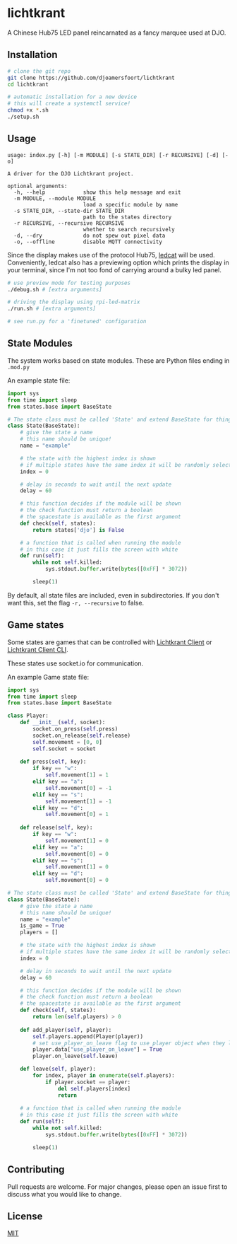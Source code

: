 # lichtkrant
A Chinese Hub75 LED panel reincarnated as a fancy marquee used at DJO.

## Installation
```bash
# clone the git repo
git clone https://github.com/djoamersfoort/lichtkrant
cd lichtkrant

# automatic installation for a new device
# this will create a systemctl service!
chmod +x *.sh
./setup.sh
```

## Usage
```
usage: index.py [-h] [-m MODULE] [-s STATE_DIR] [-r RECURSIVE] [-d] [-o]

A driver for the DJO Lichtkrant project.

optional arguments:
  -h, --help            show this help message and exit
  -m MODULE, --module MODULE
                        load a specific module by name
  -s STATE_DIR, --state-dir STATE_DIR
                        path to the states directory
  -r RECURSIVE, --recursive RECURSIVE
                        whether to search recursively
  -d, --dry             do not spew out pixel data
  -o, --offline         disable MQTT connectivity
```

Since the display makes use of the protocol Hub75, [ledcat](https://github.com/polyfloyd/ledcat) will be used.
Conveniently, ledcat also has a previewing option which prints the display in your terminal, since I'm not too fond of carrying around a bulky led panel.

```bash
# use preview mode for testing purposes
./debug.sh # [extra arguments]

# driving the display using rpi-led-matrix
./run.sh # [extra arguments]

# see run.py for a 'finetuned' configuration
```

## State Modules

The system works based on state modules. These are Python files ending in `.mod.py`

An example state file:
```python
import sys
from time import sleep
from states.base import BaseState

# The state class must be called 'State' and extend BaseState for things to work
class State(BaseState):
    # give the state a name
    # this name should be unique!
    name = "example"

    # the state with the highest index is shown
    # if multiple states have the same index it will be randomly selected
    index = 0

    # delay in seconds to wait until the next update
    delay = 60

    # this function decides if the module will be shown
    # the check function must return a boolean
    # the spacestate is available as the first argument
    def check(self, states):
        return states['djo'] is False

    # a function that is called when running the module
    # in this case it just fills the screen with white
    def run(self):
        while not self.killed:
            sys.stdout.buffer.write(bytes([0xFF] * 3072))

        sleep(1)
```

By default, all state files are included, even in subdirectories. If you don't want this, set the flag `-r, --recursive` to false.

## Game states

Some states are games that can be controlled with [Lichtkrant Client](https://github.com/djoamersfoort/lichtkrant-client) or [Lichtkrant Client CLI](https://github.com/djoamersfoort/lichtkrant-client-cli).

These states use socket.io for communication.

An example Game state file:

```python
import sys
from time import sleep
from states.base import BaseState

class Player:
    def __init__(self, socket):
        socket.on_press(self.press)
        socket.on_release(self.release)
        self.movement = [0, 0]
        self.socket = socket
    
    def press(self, key):
        if key == "w":
            self.movement[1] = 1
        elif key == "a":
            self.movement[0] = -1
        elif key == "s":
            self.movement[1] = -1
        elif key == "d":
            self.movement[0] = 1
    
    def release(self, key):
        if key == "w":
            self.movement[1] = 0
        elif key == "a":
            self.movement[0] = 0
        elif key == "s":
            self.movement[1] = 0
        elif key == "d":
            self.movement[0] = 0

# The state class must be called 'State' and extend BaseState for things to work
class State(BaseState):
    # give the state a name
    # this name should be unique!
    name = "example"
    is_game = True
    players = []

    # the state with the highest index is shown
    # if multiple states have the same index it will be randomly selected
    index = 0

    # delay in seconds to wait until the next update
    delay = 60

    # this function decides if the module will be shown
    # the check function must return a boolean
    # the spacestate is available as the first argument
    def check(self, states):
        return len(self.players) > 0
    
    def add_player(self, player):
        self.players.append(Player(player))
        # set use_player_on_leave flag to use player object when they leave
        player.data["use_player_on_leave"] = True
        player.on_leave(self.leave)

    def leave(self, player):
        for index, player in enumerate(self.players):
            if player.socket == player:
                del self.players[index]
                return
        
    # a function that is called when running the module
    # in this case it just fills the screen with white
    def run(self):
        while not self.killed:
            sys.stdout.buffer.write(bytes([0xFF] * 3072))

        sleep(1)
```

## Contributing
Pull requests are welcome. For major changes, please open an issue first to discuss what you would like to change.

## License
[MIT](https://choosealicense.com/licenses/mit/)
